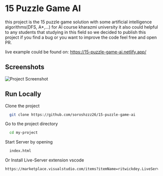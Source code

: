 
# 15 Puzzle Game AI

this project is the 15 puzzle game solution with some artificial intelligence algorithms(DFS, A*,...) for AI course kharazmi university
it also could helpful to any students that studying in this field so we decided to publish this project
if you find a bug or you want to improve the code feel free and open PR.

live example could be found on:
https://15-puzzle-game-ai.netlify.app/


## Screenshots

![Project Screenshot](https://i.ibb.co/T4M22yy/73c460ef-1cce-489d-88e0-6ce1536fd477.jpg)


## Run Locally

Clone the project

```bash
  git clone https://github.com/soroshzzz26/15-puzzle-game-ai
```

Go to the project directory

```bash
  cd my-project
```

Start Server by opening 

```bash
  index.html
```

Or Install Live-Server extension vscode

```bash
https://marketplace.visualstudio.com/items?itemName=ritwickdey.LiveServer
```

